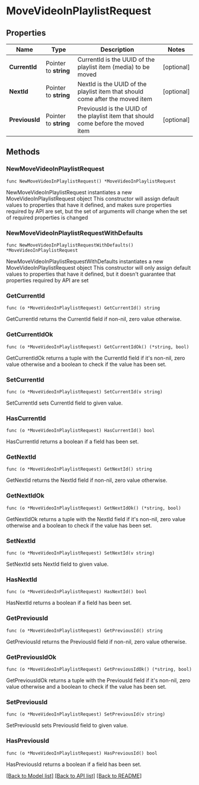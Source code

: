 # MoveVideoInPlaylistRequest

## Properties

Name | Type | Description | Notes
------------ | ------------- | ------------- | -------------
**CurrentId** | Pointer to **string** | CurrentId is the UUID of the playlist item (media) to be moved | [optional] 
**NextId** | Pointer to **string** | NextId is the UUID of the playlist item that should come after the moved item | [optional] 
**PreviousId** | Pointer to **string** | PreviousId is the UUID of the playlist item that should come before the moved item | [optional] 

## Methods

### NewMoveVideoInPlaylistRequest

`func NewMoveVideoInPlaylistRequest() *MoveVideoInPlaylistRequest`

NewMoveVideoInPlaylistRequest instantiates a new MoveVideoInPlaylistRequest object
This constructor will assign default values to properties that have it defined,
and makes sure properties required by API are set, but the set of arguments
will change when the set of required properties is changed

### NewMoveVideoInPlaylistRequestWithDefaults

`func NewMoveVideoInPlaylistRequestWithDefaults() *MoveVideoInPlaylistRequest`

NewMoveVideoInPlaylistRequestWithDefaults instantiates a new MoveVideoInPlaylistRequest object
This constructor will only assign default values to properties that have it defined,
but it doesn't guarantee that properties required by API are set

### GetCurrentId

`func (o *MoveVideoInPlaylistRequest) GetCurrentId() string`

GetCurrentId returns the CurrentId field if non-nil, zero value otherwise.

### GetCurrentIdOk

`func (o *MoveVideoInPlaylistRequest) GetCurrentIdOk() (*string, bool)`

GetCurrentIdOk returns a tuple with the CurrentId field if it's non-nil, zero value otherwise
and a boolean to check if the value has been set.

### SetCurrentId

`func (o *MoveVideoInPlaylistRequest) SetCurrentId(v string)`

SetCurrentId sets CurrentId field to given value.

### HasCurrentId

`func (o *MoveVideoInPlaylistRequest) HasCurrentId() bool`

HasCurrentId returns a boolean if a field has been set.

### GetNextId

`func (o *MoveVideoInPlaylistRequest) GetNextId() string`

GetNextId returns the NextId field if non-nil, zero value otherwise.

### GetNextIdOk

`func (o *MoveVideoInPlaylistRequest) GetNextIdOk() (*string, bool)`

GetNextIdOk returns a tuple with the NextId field if it's non-nil, zero value otherwise
and a boolean to check if the value has been set.

### SetNextId

`func (o *MoveVideoInPlaylistRequest) SetNextId(v string)`

SetNextId sets NextId field to given value.

### HasNextId

`func (o *MoveVideoInPlaylistRequest) HasNextId() bool`

HasNextId returns a boolean if a field has been set.

### GetPreviousId

`func (o *MoveVideoInPlaylistRequest) GetPreviousId() string`

GetPreviousId returns the PreviousId field if non-nil, zero value otherwise.

### GetPreviousIdOk

`func (o *MoveVideoInPlaylistRequest) GetPreviousIdOk() (*string, bool)`

GetPreviousIdOk returns a tuple with the PreviousId field if it's non-nil, zero value otherwise
and a boolean to check if the value has been set.

### SetPreviousId

`func (o *MoveVideoInPlaylistRequest) SetPreviousId(v string)`

SetPreviousId sets PreviousId field to given value.

### HasPreviousId

`func (o *MoveVideoInPlaylistRequest) HasPreviousId() bool`

HasPreviousId returns a boolean if a field has been set.


[[Back to Model list]](../README.md#documentation-for-models) [[Back to API list]](../README.md#documentation-for-api-endpoints) [[Back to README]](../README.md)


